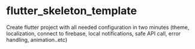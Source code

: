 # flutter_skeleton_template
Create flutter project with all needed configuration in two minutes (theme, localization, connect to firebase, local notifications, safe API call, error handling, animation..etc)

